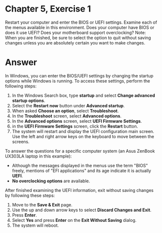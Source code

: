 # Chapter 5, Exercise 1
Restart your computer and enter the BIOS or UEFI settings. Examine each of the menus available in this environment. Does your computer have BIOS or does it use UEFI? Does your motherboard support overclocking? Note: When you are finished, be sure to select the option to quit without saving changes unless you are absolutely certain you want to make changes.

# Answer
In Windows, you can enter the BIOS/UEFI settings by changing the startup options while Windows is running. To access these settings, perform the following steps:
1. In the Windows Search box, type **startup** and select **Change advanced startup options**.
1. Select the **Restart now** button under **Advanced startup**.
1. When asked **Choose an option**, select **Troubleshoot**.
1. In the **Troubleshoot** screen, select **Advanced options**.
1. In the **Advanced options** screen, select **UEFI Firmware Settings**.
1. in the **UEFI Firmware Settings** screen, click the **Restart** button.
1. The system will restart and display the UEFI configuration main screen. Use the left and right arrow keys on the keyboard to move between the screens.

To answer the questions for a specific computer system (an Asus ZenBook UX303LA laptop in this example):
* Although the messages displayed in the menus use the term "BIOS" freely, mentions of "EFI applications" and its age indicate it is actually **UEFI**.
* **No overclocking options** are available.

After finished examining the UEFI information, exit without saving changes by following these steps:
1. Move to the **Save & Exit** page.
1. Use the up and down arrow keys to select **Discard Changes and Exit**.
1. Press **Enter**.
1. Select **Yes** and press **Enter** on the **Exit Without Saving** dialog.
1. The system will reboot.